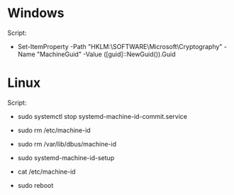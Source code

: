 # Windows

Script:
- Set-ItemProperty -Path "HKLM:\SOFTWARE\Microsoft\Cryptography" -Name "MachineGuid" -Value ([guid]::NewGuid()).Guid

# Linux

Script:
- sudo systemctl stop systemd-machine-id-commit.service

- sudo rm /etc/machine-id

- sudo rm /var/lib/dbus/machine-id

- sudo systemd-machine-id-setup

- cat /etc/machine-id

- sudo reboot
